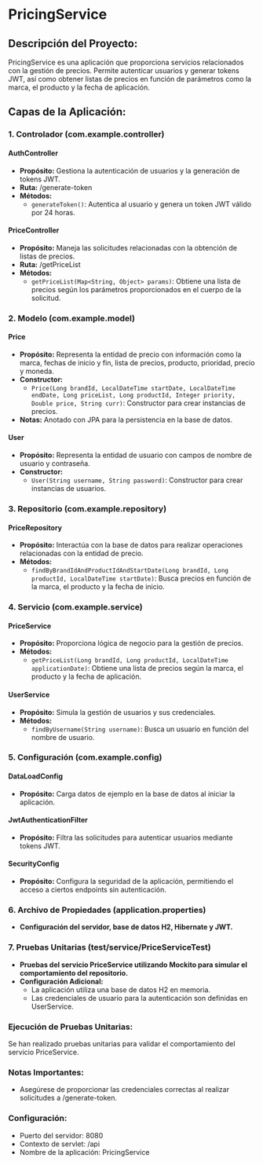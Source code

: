 # PricingService

## Descripción del Proyecto:

PricingService es una aplicación que proporciona servicios relacionados con la gestión de precios. Permite autenticar usuarios y generar tokens JWT, así como obtener listas de precios en función de parámetros como la marca, el producto y la fecha de aplicación.

## Capas de la Aplicación:

### 1. Controlador (com.example.controller)

#### AuthController
- **Propósito:** Gestiona la autenticación de usuarios y la generación de tokens JWT.
- **Ruta:** /generate-token
- **Métodos:**
   - `generateToken()`: Autentica al usuario y genera un token JWT válido por 24 horas.

#### PriceController
- **Propósito:** Maneja las solicitudes relacionadas con la obtención de listas de precios.
- **Ruta:** /getPriceList
- **Métodos:**
   - `getPriceList(Map<String, Object> params)`: Obtiene una lista de precios según los parámetros proporcionados en el cuerpo de la solicitud.

### 2. Modelo (com.example.model)

#### Price
- **Propósito:** Representa la entidad de precio con información como la marca, fechas de inicio y fin, lista de precios, producto, prioridad, precio y moneda.
- **Constructor:**
   - `Price(Long brandId, LocalDateTime startDate, LocalDateTime endDate, Long priceList, Long productId, Integer priority, Double price, String curr)`: Constructor para crear instancias de precios.
- **Notas:** Anotado con JPA para la persistencia en la base de datos.

#### User
- **Propósito:** Representa la entidad de usuario con campos de nombre de usuario y contraseña.
- **Constructor:**
   - `User(String username, String password)`: Constructor para crear instancias de usuarios.

### 3. Repositorio (com.example.repository)

#### PriceRepository
- **Propósito:** Interactúa con la base de datos para realizar operaciones relacionadas con la entidad de precio.
- **Métodos:**
   - `findByBrandIdAndProductIdAndStartDate(Long brandId, Long productId, LocalDateTime startDate)`: Busca precios en función de la marca, el producto y la fecha de inicio.

### 4. Servicio (com.example.service)

#### PriceService
- **Propósito:** Proporciona lógica de negocio para la gestión de precios.
- **Métodos:**
   - `getPriceList(Long brandId, Long productId, LocalDateTime applicationDate)`: Obtiene una lista de precios según la marca, el producto y la fecha de aplicación.

#### UserService
- **Propósito:** Simula la gestión de usuarios y sus credenciales.
- **Métodos:**
   - `findByUsername(String username)`: Busca un usuario en función del nombre de usuario.

### 5. Configuración (com.example.config)

#### DataLoadConfig
- **Propósito:** Carga datos de ejemplo en la base de datos al iniciar la aplicación.

#### JwtAuthenticationFilter
- **Propósito:** Filtra las solicitudes para autenticar usuarios mediante tokens JWT.

#### SecurityConfig
- **Propósito:** Configura la seguridad de la aplicación, permitiendo el acceso a ciertos endpoints sin autenticación.

### 6. Archivo de Propiedades (application.properties)

- **Configuración del servidor, base de datos H2, Hibernate y JWT.**

### 7. Pruebas Unitarias (test/service/PriceServiceTest)

- **Pruebas del servicio PriceService utilizando Mockito para simular el comportamiento del repositorio.**
- **Configuración Adicional:**
   - La aplicación utiliza una base de datos H2 en memoria.
   - Las credenciales de usuario para la autenticación son definidas en UserService.

### Ejecución de Pruebas Unitarias:

Se han realizado pruebas unitarias para validar el comportamiento del servicio PriceService.

### Notas Importantes:

- Asegúrese de proporcionar las credenciales correctas al realizar solicitudes a /generate-token.

### Configuración:

- Puerto del servidor: 8080
- Contexto de servlet: /api
- Nombre de la aplicación: PricingService